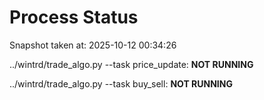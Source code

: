 # Process Status

Snapshot taken at: 2025-10-12 00:34:26

../wintrd/trade_algo.py --task price_update: **NOT RUNNING**

../wintrd/trade_algo.py --task buy_sell: **NOT RUNNING**

